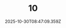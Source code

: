 ---
title: "10"
description: ""
image: "/uploads/photos/0020-10.webp"
display: "/uploads/photos/0020-10-display.webp"
thumbnail: "/uploads/photos/0020-10-thumb.webp"
width: 6000
height: 4000
featured: false
date: 2025-10-30T08:47:09.359Z
order: 0
---